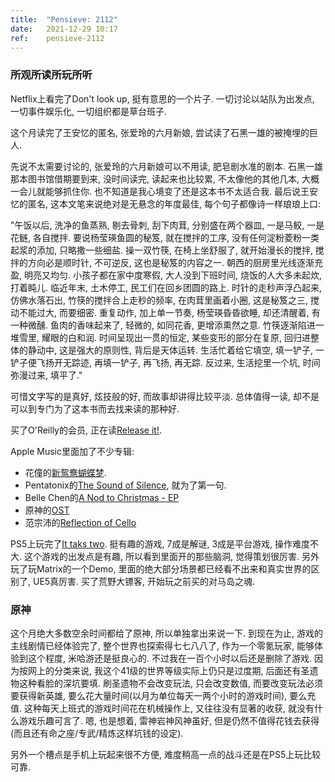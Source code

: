 ```yaml
---
title:  "Pensieve: 2112"
date:   2021-12-29 10:17
ref:    pensieve-2112
---
```


### 所观所读所玩所听

Netflix上看完了Don't look up, 挺有意思的一个片子. 一切讨论以站队为出发点, 一切事件娱乐化, 一切组织都是草台班子.

这个月读完了王安忆的匿名, 张爱玲的六月新娘, 尝试读了石黑一雄的被掩埋的巨人.

先说不太需要讨论的, 张爱玲的六月新娘可以不用读, 肥皂剧水准的剧本. 石黑一雄那本图书馆借期要到来, 没时间读完, 读起来也比较累, 不太像他的其他几本, 大概一会儿就能够抓住你. 也不知道是我心境变了还是这本书不太适合我. 最后说王安忆的匿名, 这本文笔来说绝对是无悬念的年度最佳, 每个句子都像诗一样琅琅上口:

"午饭以后, 洗净的鱼蒸熟, 剔去骨刺, 刮下肉茸, 分别盛在两个器皿, 一是马鲛, 一是花鲢, 各自搅拌. 要说杨莹瑛鱼圆的秘笈, 就在搅拌的工序, 没有任何淀粉菱粉一类起浆的添加, 只略撒一些细盐. 操一双竹筷, 在椅上坐舒服了, 就开始漫长的搅拌, 搅拌的方向必是顺时针, 不可逆反, 这也是秘笈的内容之一. 朝西的厨房里光线逐渐充盈, 明亮又均匀. 小孩子都在家中度寒假, 大人没到下班时间, 烧饭的人大多未起炊, 打着盹儿. 临近年末, 土木停工, 民工们在回乡团圆的路上. 时针的走秒声浮凸起来, 仿佛水落石出, 竹筷的搅拌合上走秒的频率, 在肉茸里画着小圈, 这是秘笈之三, 搅动不能过大, 而要细密. 重复动作, 加上单一节奏, 杨莹瑛昏昏欲睡, 却还清醒着, 有一种微醺. 鱼肉的香味起来了, 轻微的, 如同花香, 更增添熏然之意. 竹筷逐渐陷进一堆雪里, 耀眼的白和润. 时间呈现出一贯的恒定, 某些变形的部分在复原, 回归进整体的静动中, 这是强大的原则性, 背后是天体运转. 生活忙着给它填空, 填一铲子, 一铲子便飞扬开无踪迹, 再填一铲子, 再飞扬, 再无踪. 反过来, 生活挖里一个坑, 时间弥漫过来, 填平了."

可惜文字写的是真好, 炫技般的好, 而故事却讲得比较平淡. 总体值得一读, 却不是可以到专门为了这本书而去找来读的那种好.

买了O'Reilly的会员, 正在读[Release it!](https://www.oreilly.com/library/view/release-it-2nd/9781680504552/).

Apple Music里面加了不少专辑:

  - 花僮的[新鸳鸯蝴蝶梦](https://www.youtube.com/watch?v=Cqx3tUai4p4).
  - Pentatonix的[The Sound of Silence](https://music.apple.com/cn/album/the-sound-of-silence-single/1451880646?l=en), 就为了第一句.
  - Belle Chen的[A Nod to Christmas - EP](https://music.apple.com/cn/album/a-nod-to-christmas-ep/1587153892?l=en)
  - 原神的[OST](https://music.apple.com/cn/album/%E5%8E%9F%E7%A5%9E-%E9%A3%8E%E4%B8%8E%E5%BC%82%E4%B9%A1%E4%BA%BA-%E6%B8%B8%E6%88%8F%E5%8E%9F%E5%A3%B0%E9%9F%B3%E4%B9%90/1519189626?l=en)
  - 范宗沛的[Reflection of Cello](https://music.apple.com/cn/album/%E9%8F%A1%E4%B8%AD%E5%A4%A7%E6%8F%90%E7%90%B4/1448446738?l=en)

PS5上玩完了[It taks two](https://www.ea.com/games/it-takes-two). 挺有趣的游戏, 7成是解谜, 3成是平台游戏, 操作难度不大. 这个游戏的出发点是有趣, 所以看到里面开的那些脑洞, 觉得策划很厉害. 另外玩了玩Matrix的一个Demo, 里面的绝大部分场景都已经看不出来和真实世界的区别了, UE5真厉害. 买了荒野大镖客, 开始玩之前买的对马岛之魂.

### 原神

这个月绝大多数空余时间都给了原神, 所以单独拿出来说一下. 到现在为止, 游戏的主线剧情已经体验完了, 整个世界也探索得七七八八了, 作为一个零氪玩家, 能够体验到这个程度, 米哈游还是挺良心的. 不过我在一百个小时以后还是删除了游戏. 因为按网上的分类来说, 我这个41级的世界等级实际上仍只是过度期, 后面还有圣遗物这种看脸的深坑要填. 刷圣遗物不会改变玩法, 只会改变数值, 而要改变玩法必须要获得新英雄, 要么花大量时间(以月为单位每天一两个小时的游戏时间), 要么充值. 这种每天上班式的游戏时间花在机械操作上, 又往往没有显著的收获, 就没有什么游戏乐趣可言了. 嗯, 也是想着, 雷神岩神风神虽好, 但是仍然不值得花钱去获得(而且还有命之座/专武/精炼这样坑钱的设定).

另外一个槽点是手机上玩起来很不方便, 难度稍高一点的战斗还是在PS5上玩比较可靠.
